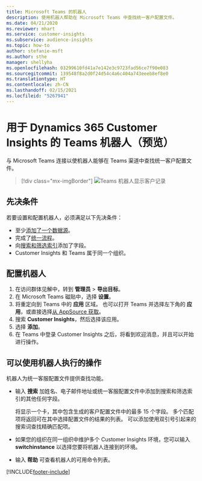 ```yaml
---
title: Microsoft Teams 的机器人
description: 使用机器人帮助在 Microsoft Teams 中查找统一客户配置文件。
ms.date: 04/21/2020
ms.reviewer: mhart
ms.service: customer-insights
ms.subservice: audience-insights
ms.topic: how-to
author: stefanie-msft
ms.author: sthe
manager: shellyha
ms.openlocfilehash: 03299610fd41a7e142e3c9723fad56ce7f90e083
ms.sourcegitcommit: 139548f8a2d0f24d54c4a6c404a743eeeb8ef8e0
ms.translationtype: HT
ms.contentlocale: zh-CN
ms.lasthandoff: 02/15/2021
ms.locfileid: "5267941"
---
```

# <a name="teams-bot-for-dynamics-365-customer-insights-preview"></a>用于 Dynamics 365 Customer Insights 的 Teams 机器人（预览）

与 Microsoft Teams 连接以使机器人能够在 Teams 渠道中查找统一客户配置文件。

> [!div class="mx-imgBorder"]
> ![Teams 机器人显示客户记录](media/teams-bot.png "Teams 机器人显示客户记录")

## <a name="prerequisites"></a>先决条件

若要设置和配置机器人，必须满足以下先决条件：

- 至少[添加了一个数据源](data-sources.md)。
- 完成了[统一流程](data-unification.md)。
- 向[搜索和筛选索引](search-filter-index.md)添加了字段。
- Customer Insights 和 Teams 属于同一个组织。

## <a name="configure-the-bot"></a>配置机器人

1. 在访问群体见解中，转到 **管理员** > **导出目标**。
1. 在 Microsoft Teams 磁贴中，选择 **设置**。
1. 将重定向到 Teams 中的 **应用** 区域。 也可以打开 Teams 并选择左下角的 **应用**，或直接选择[从 AppSource 获取](https://go.microsoft.com/fwlink/?linkid=2124104)。
1. 搜索 **Customer Insights**，然后选择该应用。
1. 选择 **添加**。
1. 在 Teams 中登录 Customer Insights 之后，将看到欢迎消息，并且可以开始进行操作。

## <a name="things-you-can-do-with-the-bot"></a>可以使用机器人执行的操作

机器人为统一客服配置文件提供查找功能。

- 输入 **搜索** 加姓名、电子邮件地址或统一客服配置文件中添加到搜索和筛选索引的其他任何字段。

  将显示一个卡，其中包含生成的客户配置文件中的最多 15 个字段。 多个匹配项将返回可在其中选择配置文件的结果的列表。 可以添加使用双引号引起来的搜索词查找精确匹配项。

- 如果您的组织在同一组织中维护多个 Customer Insights 环境，您可以输入 **switchinstance** 以选择您要将机器人连接到的环境。

- 输入 **帮助** 可查看机器人的可用命令列表。  


[!INCLUDE[footer-include](../includes/footer-banner.md)]